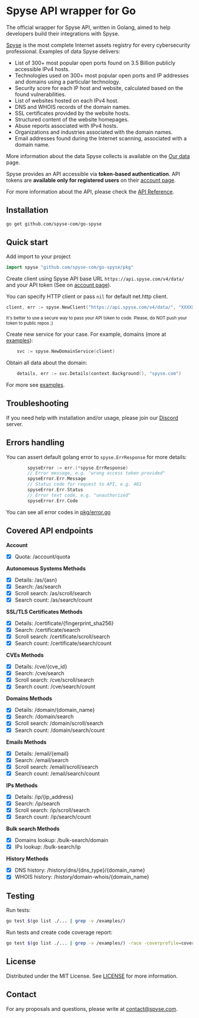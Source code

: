 # Spyse API wrapper for Go

The official wrapper for Spyse API, written in Golang, aimed to help developers build their
integrations with Spyse.

[Spyse](https://spyse.com/) is the most complete Internet assets registry for every cybersecurity
professional. Examples of data Spyse delivers:
* List of 300+ most popular open ports found on 3.5 Billion publicly accessible IPv4 hosts.
* Technologies used on 300+ most popular open ports and IP addresses and domains using a particular technology.
* Security score for each IP host and website, calculated based on the found vulnerabilities.
* List of websites hosted on each IPv4 host.
* DNS and WHOIS records of the domain names.
* SSL certificates provided by the website hosts.
* Structured content of the website homepages.
* Abuse reports associated with IPv4 hosts.
* Organizations and industries associated with the domain names.
* Email addresses found during the Internet scanning, associated with a domain name.

More information about the data Spyse collects is available on the [Our data](https://spyse.com/our-data) page. 

Spyse provides an API accessible via **token-based authentication**. 
API tokens are **available only for registered users** on their [account page](https://spyse.com/user).

For more information about the API, please check the [API Reference](https://spyse-dev.readme.io/reference/quick-start).

## Installation

```bash
go get github.com/spyse-com/go-spyse
```

## Quick start

Add import to your project
```go
import spyse "github.com/spyse-com/go-spyse/pkg"
```

Create client using Spyse API base URL `https://api.spyse.com/v4/data/` and your API token (See on [account page](https://spyse.com/user)). 

You can specify HTTP client or pass `nil` for default net.http client.
```go
client, err := spyse.NewClient("https://api.spyse.com/v4/data/", "XXXXXXXX-XXXX-XXXX-XXXX-XXXXXXXXXXXX", nil)
```
<sup>It's better to use a secure way to pass your API token to code. Please, do NOT push your token to public repos ;)

Create new service for your case.  For example, domains (more at [examples](./examples/examples.md)):
```go
	svc := spyse.NewDomainService(client)
```

Obtain all data about the domain:
```go
	details, err := svc.Details(context.Background(), "spyse.com")
```

For more see [examples](./examples/examples.md).

## Troubleshooting

If you need help with installation and/or usage, please join our [Discord](https://discord.gg/XqaUP8c) server.

## Errors handling

You can assert default golang error to `spyse.ErrResponse` for more details:
```go
        spyseError := err.(*spyse.ErrResponse)
        // Error message, e.g. "wrong access token provided"
        spyseError.Err.Message
        // Status code for request to API, e.g. 401
        spyseError.Err.Status
        // Error text code, e.g. "unauthorized"
        spyseError.Err.Code
```

You can see all error codes in [pkg/error.go](pkg/error.go)

## Covered API endpoints

**Account**

- [x] Quota: /account/quota
 
**Autonomous Systems Methods**

- [x] Details: /as/{asn}
- [x] Search: /as/search
- [x] Scroll search: /as/scroll/search
- [x] Search count: /as/search/count

**SSL/TLS Certificates Methods**

- [x] Details: /certificate/{fingerprint_sha256}
- [x] Search: /certificate/search
- [x] Scroll search: /certificate/scroll/search
- [x] Search count: /certificate/search/count

**CVEs Methods**

- [x] Details: /cve/{cve_id}
- [x] Search: /cve/search
- [x] Scroll search: /cve/scroll/search
- [x] Search count: /cve/search/count

**Domains Methods**

- [x] Details: /domain/{domain_name}
- [x] Search: /domain/search
- [x] Scroll search: /domain/scroll/search
- [x] Search count: /domain/search/count

**Emails Methods**

- [x] Details: /email/{email}
- [x] Search: /email/search
- [x] Scroll search: /email/scroll/search
- [x] Search count: /email/search/count

**IPs Methods**

- [x] Details: /ip/{ip_address}
- [x] Search: /ip/search
- [x] Scroll search: /ip/scroll/search
- [x] Search count: /ip/search/count

**Bulk search Methods**

- [x] Domains lookup: /bulk-search/domain
- [x] IPs lookup: /bulk-search/ip

**History Methods**

- [x] DNS history: /history/dns/{dns_type}/{domain_name}
- [x] WHOIS history: /history/domain-whois/{domain_name}

## Testing

Run tests:
```bash
go test $(go list ./... | grep -v /examples/)
```

Run tests and create code coverage report:
```bash
go test $(go list ./... | grep -v /examples/) -race -coverprofile=coverage.txt -covermode=atomic
```

## License

Distributed under the MIT License. See [LICENSE](./LICENSE.md) for more information.

## Contact

For any proposals and questions, please write at [contact@spyse.com](contact@spyse.com).